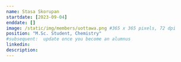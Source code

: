 ```yaml
---
name: Stasa Skorupan
startdate: [2023-09-04]
enddate: []
image: /static/img/members/uottawa.png #365 x 365 pixels, 72 dpi
position: "M.Sc. Student, Chemistry"
#subsequent:  update once you become an alumnus
linkedin:
description:
---
```

